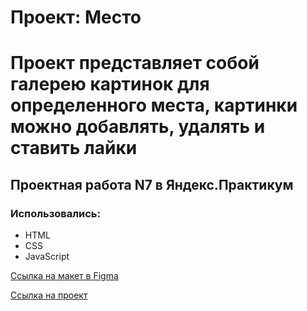 # Проект: Место
# Проект представляет собой галерею картинок для определенного места, картинки можно добавлять, удалять и ставить лайки

## Проектная работа N7 в Яндекс.Практикум

### Использовались:
* HTML
* CSS
* JavaScript


[Ссылка на макет в Figma](https://www.figma.com/file/2cn9N9jSkmxD84oJik7xL7/JavaScript.-Sprint-4?node-id=0%3A1)

[Ссылка на проект](https://etelo.github.io/mesto/index.html)




